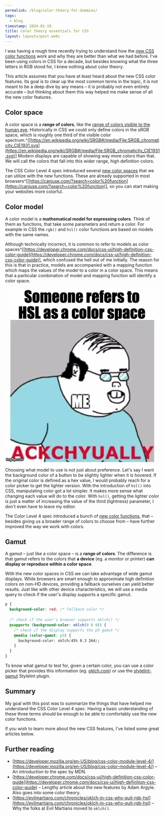 ```yaml
---
permalink: /blog/color-theory-for-dummies/
tags:
  - blog
timestamp: 2024-01-19
title: Color theory essentials for CSS
layout: layouts/post.webc
---
```

I was having a rough time recently trying to understand how the [new CSS color functions](https://developer.mozilla.org/en-US/blog/css-color-module-level-4/) work and why they are better than what we had before. I've been using colors in CSS for a decade, but besides knowing what the three letters in RGB stood for, I knew nothing about color theory.


This article assumes that you have at least heard about the new CSS color features. Its goal is to clear up the most common terms in the topic, it is not meant to be a deep dive by any means – it is probably not even entirely accurate – but thinking about them this way helped me make sense of all the new color features.

## Color space

A color space is a **range of colors**, like the [range of colors visible to the human eye](https://en.wikipedia.org/wiki/CIE_1931_color_space). Historically in CSS we could only define colors in the sRGB space, which is roughly one third of the visible color spectrum.^[[https://en.wikipedia.org/wiki/SRGB#/media/File:SRGB_chromaticity_CIE1931.svg](https://en.wikipedia.org/wiki/SRGB#/media/File:SRGB_chromaticity_CIE1931.svg)] Modern displays are capable of showing way more colors than that. We will call the colors that fall into this wider range, high definition colors.

The CSS Color Level 4 spec introduced several [new color spaces](https://developer.mozilla.org/en-US/docs/Web/CSS/color_value/color#colorspace) that we can utilize with the new functions. These are already supported in most browsers^[[https://caniuse.com/?search=color%20function](https://caniuse.com/?search=color%20function)], so you can start making your websites more colorful.

## Color model

A color model is a **mathematical model for expressing colors**. Think of them as functions, that take some parameters and return a color. For example in CSS the `rgb()` and `hsl()` color functions are based on models with the same names. 

Although technically incorrect, it is common to refer to models as color spaces^[[https://developer.chrome.com/docs/css-ui/high-definition-css-color-guide](https://developer.chrome.com/docs/css-ui/high-definition-css-color-guide)], which confused the hell out of me initially. The reason for this is that in practice, models are accompanied with a mapping function which maps the values of the model to a color in a color space. This means that a particular combination of model and mapping function will identify a color space.

![A meme making fun of how I would correct someone when they use the term "color space" incorrectly.](actually.jpeg)

Choosing what model to use is not just about preference. Let's say I want the background color of a button to be slightly lighter when it is hovered. If the original color is defined as a hex value, I would probably reach for a color picker to get the lighter version. With the introduction of `hsl()` into CSS, manipulating color got a lot simpler. It makes more sense what changing each value will do to the color. With `hsl()`, getting the lighter color is just a matter of increasing the value of the third (lightness) parameter, I don't even have to leave my editor.

The Color Level 4 spec introduced a bunch of [new color functions](https://developer.mozilla.org/en-US/blog/css-color-module-level-4/#new_functional_notation_for_colors), that – besides giving us a broader range of colors to choose from – have further improved the way we work with colors.

## Gamut

A gamut – just like a color space – is a **range of colors**. The difference is that gamut refers to the colors that **a device** (eg. a monitor or printer) **can display or reproduce within a color space**.

With the new color spaces in CSS we can take advantage of wide gamut displays. While browsers are smart enough to approximate high definition colors on non-HD devices, providing a fallback ourselves can yield better results. Just like with other device characteristics, we will use a media query to check if the user's display supports a specific gamut.

```css
p {
  background-color: red; /* fallback color */
  
  /* check if the user's browser supports oklch() */
  @supports (background-color: oklch(0 0 0)) {
    /* check if the display supports the p3 gamut */
    @media (color-gamut: p3) {
      background-color: oklch(45% 0.3 264);
    }
  }
}
```

To know what gamut to test for, given a certain color, you can use a color picker that provides this information (eg. [oklch.com](https://oklch.com)) or use the [stylelint-gamut](https://github.com/fpetrakov/stylelint-gamut) Stylelint plugin.

## Summary

My goal with this post was to summarize the things that have helped me understand the CSS Color Level 4 spec. Having a basic understanding of these three terms should be enough to be able to comfortably use the new color functions.

If you wish to learn more about the new CSS features, I've listed some great articles below.

## Further reading

- [https://developer.mozilla.org/en-US/blog/css-color-module-level-4/](https://developer.mozilla.org/en-US/blog/css-color-module-level-4/) – An introduction to the spec by MDN.
- [https://developer.chrome.com/docs/css-ui/high-definition-css-color-guide](https://developer.chrome.com/docs/css-ui/high-definition-css-color-guide) – Lengthy article about the new features by Adam Argyle. Also goes into some color theory.
- [https://evilmartians.com/chronicles/oklch-in-css-why-quit-rgb-hsl](https://evilmartians.com/chronicles/oklch-in-css-why-quit-rgb-hsl) – Why the folks at Evil Martians moved to `oklch()`.